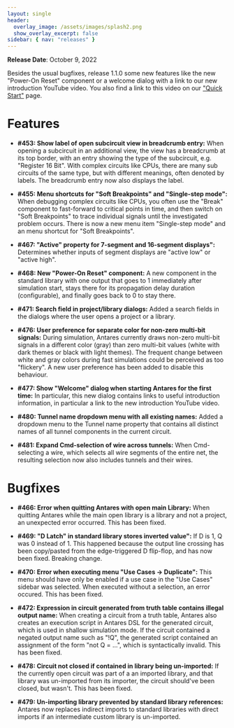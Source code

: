 ```yaml
---
layout: single
header:
  overlay_image: /assets/images/splash2.png
  show_overlay_excerpt: false
sidebar: { nav: "releases" }
---
```


**Release Date**: October 9, 2022

Besides the usual bugfixes, release 1.1.0 some new features like the new "Power-On Reset" component or a welcome dialog with a link to our new introduction YouTube video. You also find a link to this video on our ["Quick Start"](/docs/quick-start/index.html) page.

# Features

* **#453: Show label of open subcircuit view in breadcrumb entry:** When opening a subcircuit in an additional view, the view has a breadcrumb at its top border, with an entry showing the type of the subcircuit, e.g. "Register 16 Bit". With complex circuits like CPUs, there are many sub circuits of the same type, but with different meanings, often denoted by labels. The breadcrumb entry now also displays the label.

* **#455: Menu shortcuts for "Soft Breakpoints" and "Single-step mode":** When debugging complex circuits like CPUs, you often use the "Break" component to fast-forward to critical points in time, and then switch on "Soft Breakpoints" to trace individual signals until the investigated problem occurs. There is now a new menu item "Single-step mode" and an menu shortcut for "Soft Breakpoints".

* **#467: "Active" property for 7-segment and 16-segment displays":** Determines whether inputs of segment displays are "active low" or "active high".

* **#468: New "Power-On Reset" component:** A new component in the standard library with one output that goes to 1 immediately after simulation start, stays there for its propagation delay duration (configurable), and finally goes back to 0 to stay there.

* **#471: Search field in project/library dialogs:** Added a search fields in the dialogs where the user opens a project or a library.

* **#476: User preference for separate color for non-zero multi-bit signals:** During simulation, Antares currently draws non-zero multi-bit signals in a different color (gray) than zero multi-bit values (white with dark themes or black with light themes). The frequent change between white and gray colors during fast simulations could be perceived as too "flickery". A new user preference has been added to disable this behaviour.

* **#477: Show "Welcome" dialog when starting Antares for the first time:** In particular, this new dialog contains links to useful introduction information, in particular a link to the new introduction YouTube video.

* **#480: Tunnel name dropdown menu with all existing names:** Added a dropdown menu to the Tunnel name property that contains all distinct names of all tunnel components in the current circuit.

* **#481: Expand Cmd-selection of wire across tunnels:** When Cmd-selecting a wire, which selects all wire segments of the entire net, the resulting selection now also includes tunnels and their wires.

# Bugfixes

* **#466: Error when quitting Antares with open main Library:** When quitting Antares while the main open library is a library and not a project, an unexpected error occurred. This has been fixed.

* **#469: "D Latch" in standard library stores inverted value":** If D is 1, Q was 0 instead of 1. This happened because the output line crossing has been copy/pasted from the edge-triggered D flip-flop, and has now been fixed. Breaking change.

* **#470: Error when executing menu "Use Cases -> Duplicate":** This menu should have only be enabled if a use case in the "Use Cases" sidebar was selected. When executed without a selection, an error occured. This has been fixed.

* **#472: Expression in circuit generated from truth table contains illegal output name:** When creating a circuit from a truth table, Antares also creates an execution script in Antares DSL for the generated circuit, which is used in shallow simulation mode. If the circuit contained a negated output name such as "!Q", the generated script contained an assignment of the form "not Q = ...", which is syntactically invalid. This has been fixed.

* **#478: Circuit not closed if contained in library being un-imported:** If the currently open circuit was part of a an imported library, and that library was un-imported from its importer, the circuit should've been closed, but wasn't. This has been fixed.

* **#479: Un-importing library prevented by standard library references:** Antares now replaces indirect imports to standard libraries with direct imports if an intermediate custom library is un-imported.
